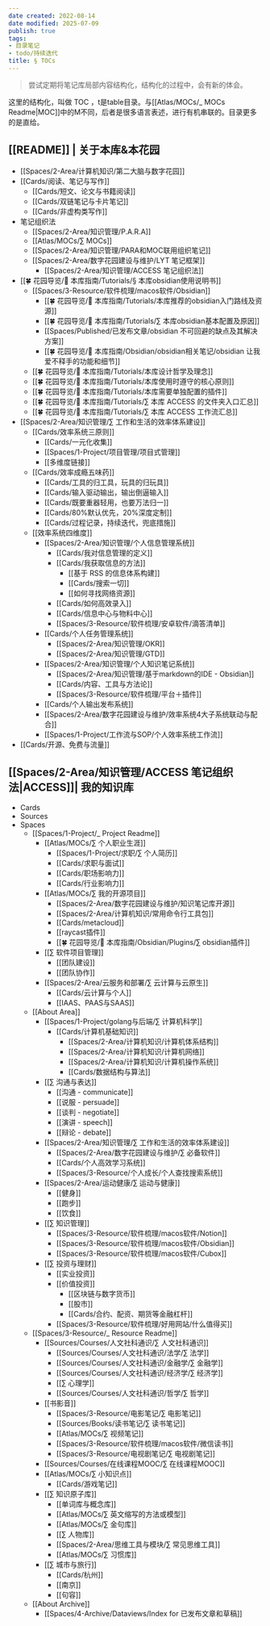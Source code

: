 ```yaml
---
date created: 2022-08-14
date modified: 2025-07-09
publish: true
tags:
- 目录笔记
- todo/持续迭代
title: § TOCs
---
```

> 尝试定期将笔记库局部内容结构化，结构化的过程中，会有新的体会。

这里的结构化，叫做 TOC ，t是table目录。与[[Atlas/MOCs/_ MOCs Readme\|MOC]]中的M不同，后者是很多语言表述，进行有机串联的。目录更多的是直给。

## [[README]] | 关于本库&本花园

- [[Spaces/2-Area/计算机知识/第二大脑与数字花园]]
- [[Cards/阅读、笔记与写作]]
	- [[Cards/短文、论文与书籍阅读]]
	- [[Cards/双链笔记与卡片笔记]]
	- [[Cards/非虚构类写作]]
- 笔记组织法
	- [[Spaces/2-Area/知识管理/P.A.R.A]]
	- [[Atlas/MOCs/∑ MOCs]]
	- [[Spaces/2-Area/知识管理/PARA和MOC联用组织笔记]]
	- [[Spaces/2-Area/数字花园建设与维护/LYT 笔记框架]]
		- [[Spaces/2-Area/知识管理/ACCESS 笔记组织法]]
- [[🍀 花园导览/🧰 本库指南/Tutorials/§ 本库obsidian使用说明书]]
	- [[Spaces/3-Resource/软件梳理/macos软件/Obsidian]]
		- [[🍀 花园导览/🧰 本库指南/Tutorials/本库推荐的obsidian入门路线及资源]]
		- [[🍀 花园导览/🧰 本库指南/Tutorials/∑ 本库obsidian基本配置及原因]]
		- [[Spaces/Published/已发布文章/obsidian 不可回避的缺点及其解决方案]]
		- [[🍀 花园导览/🧰 本库指南/Obsidian/obsidian相关笔记/obsidian 让我爱不释手的功能和细节]]
	- [[🍀 花园导览/🧰 本库指南/Tutorials/本库设计哲学及理念]]
	- [[🍀 花园导览/🧰 本库指南/Tutorials/本库使用时遵守的核心原则]]
	- [[🍀 花园导览/🧰 本库指南/Tutorials/本库需要单独配置的插件]]
	- [[🍀 花园导览/🧰 本库指南/Tutorials/∑ 本库 ACCESS 的文件夹入口汇总]]
	- [[🍀 花园导览/🧰 本库指南/Tutorials/∑ 本库 ACCESS 工作流汇总]]
- [[Spaces/2-Area/知识管理/∑ 工作和生活的效率体系建设]]
   - [[Cards/效率系统三原则]]
		- [[Cards/一元化收集]]
		- [[Spaces/1-Project/项目管理/项目式管理]]
		- [[多维度链接]]
   - [[Cards/效率成瘾五味药]]
		- [[Cards/工具的归工具，玩具的归玩具]]
		- [[Cards/输入驱动输出，输出倒逼输入]]
		- [[Cards/既要重器轻用，也要万法归一]]
		- [[Cards/80%默认优先，20%深度定制]]
		- [[Cards/过程记录，持续迭代，兜底措施]]
	- [[效率系统四维度]]
	   - [[Spaces/2-Area/知识管理/个人信息管理系统]]
		  - [[Cards/我对信息管理的定义]]
		  - [[Cards/我获取信息的方法]]
			 - [[基于 RSS 的信息体系构建]]
			 - [[Cards/搜索一切]]
			 - [[如何寻找网络资源]]
		  - [[Cards/如何高效录入]]
		  - [[Cards/信息中心与物料中心]]
		  - [[Spaces/3-Resource/软件梳理/安卓软件/滴答清单]]
	   - [[Cards/个人任务管理系统]]
		  - [[Spaces/2-Area/知识管理/OKR]]
		  - [[Spaces/2-Area/知识管理/GTD]]
	   - [[Spaces/2-Area/知识管理/个人知识笔记系统]]
		  - [[Spaces/2-Area/知识管理/基于markdown的IDE - Obsidian]]
		  - [[Cards/内容、工具与方法论]]
		  - [[Spaces/3-Resource/软件梳理/平台＋插件]]
	   - [[Cards/个人输出发布系统]]
	   - [[Spaces/2-Area/数字花园建设与维护/效率系统4大子系统联动与配合]]
	   - [[Spaces/1-Project/工作流与SOP/个人效率系统工作流]]
- [[Cards/开源、免费与流量]]

## [[Spaces/2-Area/知识管理/ACCESS 笔记组织法\|ACCESS]]| 我的知识库

- Cards
- Sources
- Spaces
   - [[Spaces/1-Project/_ Project Readme]]
	  - [[Atlas/MOCs/∑ 个人职业生涯]]
		 - [[Spaces/1-Project/求职/∑ 个人简历]]
		 - [[Cards/求职与面试]]
		 - [[Cards/职场影响力]]
		 - [[Cards/行业影响力]]
	  - [[Atlas/MOCs/∑ 我的开源项目]]
		 - [[Spaces/2-Area/数字花园建设与维护/知识笔记库开源]]
		 - [[Spaces/2-Area/计算机知识/常用命令行工具包]]
		 - [[Cards/metacloud]]
		 - [[raycast插件]]
		 - [[🍀 花园导览/🧰 本库指南/Obsidian/Plugins/∑ obsidian插件]]
	  - [[∑ 软件项目管理]]
		 - [[团队建设]]
		 - [[团队协作]]
	  - [[Spaces/2-Area/云服务和部署/∑ 云计算与云原生]]
		 - [[Cards/云计算与个人]]
		 - [[IAAS、PAAS与SAAS]]
   - [[About Area]]
	  - [[Spaces/1-Project/golang与后端/∑ 计算机科学]]
		 - [[Cards/计算机基础知识]]
			- [[Spaces/2-Area/计算机知识/计算机体系结构]]
			- [[Spaces/2-Area/计算机知识/计算机网络]]
			- [[Spaces/2-Area/计算机知识/计算机操作系统]]
			- [[Cards/数据结构与算法]]
	  - [[∑ 沟通与表达]]
		 - [[沟通 - communicate]]
		 - [[说服 - persuade]]
		 - [[谈判 - negotiate]]
		 - [[演讲 - speech]]
		 - [[辩论 - debate]]
	  - [[Spaces/2-Area/知识管理/∑ 工作和生活的效率体系建设]]
		 - [[Spaces/2-Area/数字花园建设与维护/∑ 必备软件]]
		 - [[Cards/个人高效学习系统]]
		 - [[Spaces/3-Resource/个人成长/个人查找搜索系统]]
	  - [[Spaces/2-Area/运动健康/∑ 运动与健康]]
		 - [[健身]]
		 - [[跑步]]
		 - [[饮食]]
	  - [[∑ 知识管理]]
		 - [[Spaces/3-Resource/软件梳理/macos软件/Notion]]
		 - [[Spaces/3-Resource/软件梳理/macos软件/Obsidian]]
		 - [[Spaces/3-Resource/软件梳理/macos软件/Cubox]]
	  - [[∑ 投资与理财]]
		 - [[实业投资]]
		 - [[价值投资]]
			- [[区块链与数字货币]]
			- [[股市]]
			- [[Cards/合约、配资、期货等金融杠杆]]
		 - [[Spaces/3-Resource/软件梳理/好用网站/什么值得买]]
   - [[Spaces/3-Resource/_ Resource Readme]]
	  - [[Sources/Courses/人文社科通识/∑ 人文社科通识]]
		 - [[Sources/Courses/人文社科通识/法学/∑ 法学]]
		 - [[Sources/Courses/人文社科通识/金融学/∑ 金融学]]
		 - [[Sources/Courses/人文社科通识/经济学/∑ 经济学]]
		 - [[∑ 心理学]]
		 - [[Sources/Courses/人文社科通识/哲学/∑ 哲学]]
	  - [[书影音]]
		 - [[Spaces/3-Resource/电影笔记/∑ 电影笔记]]
		 - [[Sources/Books/读书笔记/∑ 读书笔记]]
		 - [[Atlas/MOCs/∑ 视频笔记]]
		 - [[Spaces/3-Resource/软件梳理/macos软件/微信读书]]
		 - [[Spaces/3-Resource/电视剧笔记/∑ 电视剧笔记]]
	  - [[Sources/Courses/在线课程MOOC/∑ 在线课程MOOC]]
	  - [[Atlas/MOCs/∑ 小知识点]]
		 - [[Cards/游戏笔记]]
	  - [[∑ 知识原子库]]
		 - [[单词库与概念库]]
		 - [[Atlas/MOCs/∑ 英文缩写的方法或模型]]
		 - [[Atlas/MOCs/∑ 金句库]]
		 - [[∑ 人物库]]
		 - [[Spaces/2-Area/思维工具与模块/∑ 常见思维工具]]
		 - [[Atlas/MOCs/∑ 习惯库]]
	  - [[∑ 城市与旅行]]
		 - [[Cards/杭州]]
		 - [[南京]]
		 - [[句容]]
   - [[About Archive]]
	  - [[Spaces/4-Archive/Dataviews/Index for 已发布文章和草稿]]
